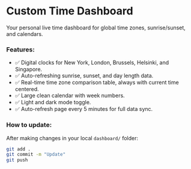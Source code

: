 # Custom Time Dashboard

Your personal live time dashboard for global time zones, sunrise/sunset, and calendars.

### Features:
- ✅ Digital clocks for New York, London, Brussels, Helsinki, and Singapore.
- ✅ Auto-refreshing sunrise, sunset, and day length data.
- ✅ Real-time time zone comparison table, always with current time centered.
- ✅ Large clean calendar with week numbers.
- ✅ Light and dark mode toggle.
- ✅ Auto-refresh page every 5 minutes for full data sync.

### How to update:
After making changes in your local `dashboard/` folder:
```bash
git add .
git commit -m "Update"
git push
